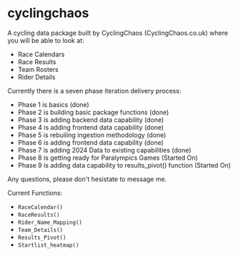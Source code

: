 # cyclingchaos
A cycling data package built by CyclingChaos (CyclingChaos.co.uk) where you will be able to look at:
- Race Calendars
- Race Results
- Team Rosters
- Rider Details

Currently there is a seven phase iteration delivery process:
- Phase 1 is basics (done)
- Phase 2 is building basic package functions (done)
- Phase 3 is adding backend data capability (done)
- Phase 4 is adding frontend data capability (done)
- Phase 5 is rebuiling ingestion methodology (done)
- Phase 6 is adding frontend data capability (done)
- Phase 7 is adding 2024 Data to existing capabilities (done)
- Phase 8 is getting ready for Paralympics Games (Started On)
- Phase 9 is adding data capability to results_pivot() function (Started On)

Any questions, please don't hesistate to message me. 

Current Functions:
- `RaceCalendar()`
- `RaceResults()`
- `Rider_Name_Mapping()`
- `Team_Details()`
- `Results_Pivot()`
- `Startlist_heatmap()`
